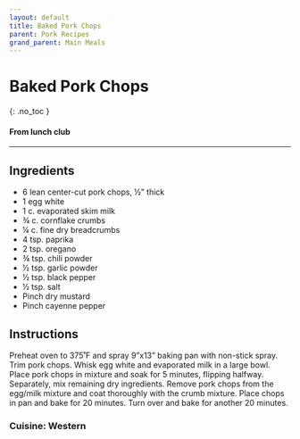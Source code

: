```yaml
---
layout: default
title: Baked Pork Chops
parent: Pork Recipes
grand_parent: Main Meals
---
```


# Baked Pork Chops
{: .no_toc }
#### From lunch club
---

## Ingredients
<ul>
	<li>6 lean center-cut pork chops, ½” thick</li>
	<li>1 egg white</li>
	<li>1 c. evaporated skim milk</li>
	<li>¾ c. cornflake crumbs</li>
	<li>¼ c. fine dry breadcrumbs</li>
	<li>4 tsp. paprika</li>
	<li>2 tsp. oregano</li>
	<li>¾ tsp. chili powder</li>
	<li>½ tsp. garlic powder</li>
	<li>½ tsp. black pepper</li>
	<li>½ tsp. salt</li>
	<li>Pinch dry mustard</li>
	<li>Pinch cayenne pepper</li>
</ul>

## Instructions
Preheat oven to 375˚F and spray 9”x13” baking pan with non-stick spray. Trim pork chops. Whisk egg white and evaporated milk in a large bowl. Place pork chops in mixture and soak for 5 minutes, flipping halfway. Separately, mix remaining dry ingredients. Remove pork chops from the egg/milk mixture and coat thoroughly with the crumb mixture. Place chops in pan and bake for 20 minutes. Turn over and bake for another 20 minutes.


### Cuisine: Western